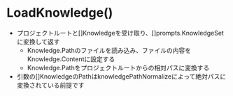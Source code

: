 # LoadKnowledge()

* プロジェクトルートと[]Knowledgeを受け取り、[]prompts.KnowledgeSetに変換して返す
  * Knowledge.Pathのファイルを読み込み、ファイルの内容をKnowledge.Contentに設定する
  * Knowledge.Pathをプロジェクトルートからの相対パスに変換する
* 引数の[]KnowledgeのPathはknowledgePathNormalizeによって絶対パスに変換されている前提です